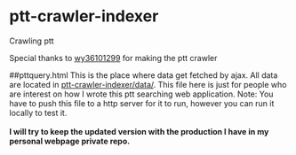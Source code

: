 # ptt-crawler-indexer
Crawling ptt

Special thanks to [wy36101299](https://github.com/wy36101299/PTTcrawler) for making the ptt crawler


##pttquery.html
This is the place where data get fetched by ajax. All data are located in [ptt-crawler-indexer/data/](https://github.com/billcccheng/ptt-crawler-indexer/tree/master/data). This file here is just for people who are interest on how I wrote this ptt searching web application. Note: You have to push this file to a http server for it to run, however you can run it locally to test it. <br><br>
**I will try to keep the updated version with the production I have in my personal webpage private repo.**

